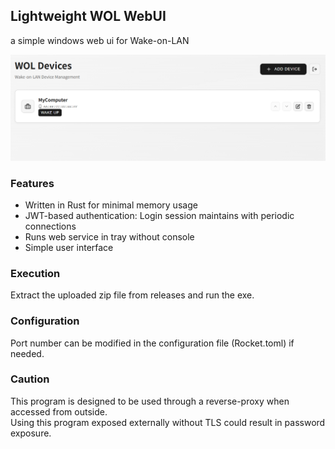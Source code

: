 ## Lightweight WOL WebUI
a simple windows web ui for Wake-on-LAN

![img.png](img.png)
### Features
- Written in Rust for minimal memory usage
- JWT-based authentication: Login session maintains with periodic connections
- Runs web service in tray without console
- Simple user interface

### Execution
Extract the uploaded zip file from releases and run the exe.

### Configuration
Port number can be modified in the configuration file (Rocket.toml) if needed.

### Caution
This program is designed to be used through a reverse-proxy when accessed from outside.  
Using this program exposed externally without TLS could result in password exposure.

